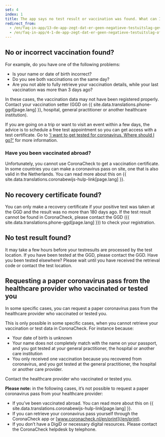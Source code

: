 ```yaml
---
set: 4
index: 1
title: The app says no test result or vaccination was found. What can I do?
redirect_from: 
  - /en/faq-in-app/13-de-app-zegt-dat-er-geen-negatieve-testuitslag-gevonden-is-hoe-kan-dit
  - /en/faq-in-app/4-1-de-app-zegt-dat-er-geen-negatieve-testuitslag-of-vaccinatie-gevonden-is-hoe-kan-dit
---
```

## No or incorrect vaccination found?

For example, do you have one of the following problems:

- Is your name or date of birth incorrect?
- Do you see both vaccinations on the same day?
- Are you not able to fully retrieve your vaccination details, while your last vaccination was more than 3 days ago?

In these cases, the vaccination data may not have been registered properly. Contact your vaccination setter (GGD on {{ site.data.translations.phone-ggd[page.lang] }}, hospital, general practitioner or another healthcare institution).

If you are going on a trip or want to visit an event within a few days, the advice is to schedule a free test appointment so you can get access with a test certificate. Go to  ['I want to get tested for coronavirus. Where should I go?'](/en/faq/1-4-ik-wil-me-laten-testen-waar-kan-ik-terecht) for more information.

### Have you been vaccinated abroad?
Unfortunately, you cannot use CoronaCheck to get a vaccination certificate. In some countries you can make a coronavirus pass on site, one that is also valid in the Netherlands. You can read more about this on {{ site.data.translations.coronabewijs-hulp-link[page.lang] }}.

## No recovery certificate found?

You can only make a recovery certificate if your positive test was taken at the GGD and the result was no more than 180 days ago. If the test result cannot be found in CoronaCheck, please contact the GGD ({{ site.data.translations.phone-ggd[page.lang] }}) to check your registration.


## No test result found?
It may take a few hours before your testresults are processed by the test location. If you have been tested at the GGD, please contact the GGD. Have you been tested elsewhere? Please wait until you have received the retrieval code or contact the test location.

## Requesting a paper coronavirus pass from the healthcare provider who vaccinated or tested you

In some specific cases, you can request a paper coronavirus pass from the healthcare provider who vaccinated or tested you.

This is only possible in some specific cases, when you cannot retrieve your vaccination or test data in CoronaCheck. For instance because:

- Your date of birth is unknown
- Your name does not completely match with the name on your passport, and you got tested at your general practitioner, the hospital or another care institution
- You only received one vaccination because you recovered from coronavirus, and you got tested at the general practitioner, the hospital or another care provider.

Contact the healthcare provider who vaccinated or tested you.

**Please note:** in the following cases, it’s not possible to request a paper coronavirus pass from your healthcare provider:

- If you’ve been vaccinated abroad. You can read more about this on {{ site.data.translations.coronabewijs-hulp-link[page.lang] }}.
- If you can retrieve  your coronavirus pass yourself through the CoronaCheck app or [www.coronacheck.nl/en/print](/en/print). 
- If you don’t have a DigiD or necessary digital resources. Please contact the CoronaCheck helpdesk by telephone.
